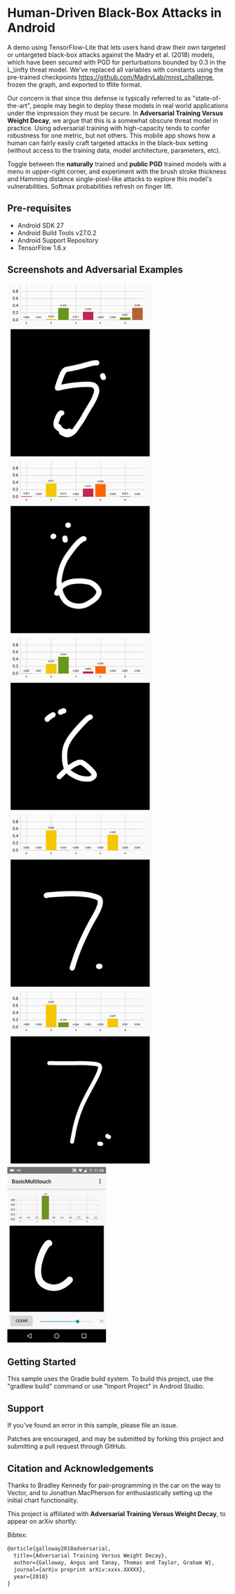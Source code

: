 
Human-Driven Black-Box Attacks in Android
===================================

A demo using TensorFlow-Lite that lets users hand draw their own targeted 
or untargeted black-box attacks against the Madry et al. (2018) models, 
which have been secured with PGD for perturbations bounded by 0.3 in the 
L_\infty threat model. We've replaced all variables with constants using the
pre-trained checkpoints <https://github.com/MadryLab/mnist_challenge>, 
frozen the graph, and exported to tflite format. 

Our concern is that since this defense is typically referred to as "state-of-the-art",
people may begin to deploy these models in real world applications under the impression
they must be secure. In **Adversarial Training Versus Weight Decay**, we argue that this
is a somewhat obscure threat model in practice. Using adversarial training with high-capacity
tends to confer robustness for one metric, but not others. This mobile app shows how a human
can fairly easily craft targeted attacks in the black-box setting (without access to the training
data, model architecture, parameters, etc). 

Toggle between the **naturally** trained and **public PGD** trained models with a menu in 
upper-right corner, and experiment with the brush stroke thickness and Hamming distance single-pixel-like
attacks to explore this model's vulnerabilities. Softmax probabilities refresh on finger lift. 

Pre-requisites
--------------

- Android SDK 27
- Android Build Tools v27.0.2
- Android Support Repository
- TensorFlow 1.6.x

Screenshots and Adversarial Examples
-------------

<img src="screenshots/bbox_5_to_9.png" height="400" alt="5-to-9"/> <img src="screenshots/bbox_6_to_2.png" height="400" alt="6-to-2"/> <img src="screenshots/bbox_6_to_3.png" height="400" alt="6-to-3"/> <img src="screenshots/bbox_7_to_2.png" height="400" alt="7-to-2"/> <img src="screenshots/bbox_7_to_conf_2.png" height="400" alt="7-to-conf-2"/> <img src="screenshots/demo_zero_opt.gif" height="400" alt="demo"/> 

Getting Started
---------------

This sample uses the Gradle build system. To build this project, use the
"gradlew build" command or use "Import Project" in Android Studio.

Support
-------

If you've found an error in this sample, please file an issue.

Patches are encouraged, and may be submitted by forking this project and
submitting a pull request through GitHub.

Citation and Acknowledgements
-------

Thanks to Bradley Kennedy for pair-programming in the car on the way to Vector, and to Jonathan MacPherson for enthusiastically setting up the initial chart functionality.

This project is affiliated with **Adversarial Training Versus Weight Decay**, to appear on arXiv shortly:

Bibtex:  
```
@article{galloway2018adversarial,  
  title={Adversarial Training Versus Weight Decay},  
  author={Galloway, Angus and Tanay, Thomas and Taylor, Graham W},  
  journal={arXiv preprint arXiv:xxxx.XXXXX},  
  year={2018}  
}
```
